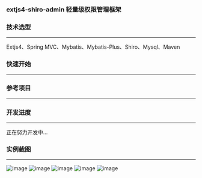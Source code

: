 
### extjs4-shiro-admin 轻量级权限管理框架

### 技术选型
-------------
Extjs4、Spring MVC、Mybatis、Mybatis-Plus、Shiro、Mysql、Maven

### 快速开始
-------------


### 参考项目
-------------


### 开发进度
-------------

正在努力开发中...

### 实例截图
-------------
![image](https://github.com/foreyer/extjs4-shiro-admin/blob/master/imgs/0.png)
![image](https://github.com/foreyer/extjs4-shiro-admin/blob/master/imgs/1.png)
![image](https://github.com/foreyer/extjs4-shiro-admin/blob/master/imgs/2.png)
![image](https://github.com/foreyer/extjs4-shiro-admin/blob/master/imgs/3.png)
![image](https://github.com/foreyer/extjs4-shiro-admin/blob/master/imgs/4.png)

